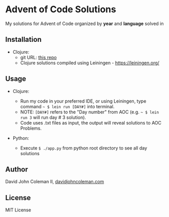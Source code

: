 # Advent of Code Solutions

My solutions for Advent of Code organized by **year** and **language** solved in

## Installation

* Clojure:
  * git URL: [this repo](https://github.com/johncoleman83/advent-of-code)
  * Clojure solutions compiled using Leiningen - https://leiningen.org/

## Usage

* Clojure:
  * Run my code in your preferred IDE, or using Leiningen, type command `~ $ lein run [DAY#]` into terminal.
  * NOTE: `[DAY#]` refers to the "Day number" from AOC (e.g. `~ $ lein run 3` will run day # 3 solution).
  * Code uses .txt files as input, the output will reveal solutions to AOC Problems.

* Python:
  * Execute `$ ./app.py` from python root directory to see all day solutions

## Author

David John Coleman II, [davidjohncoleman.com](http://www.davidjohncoleman.com/)

## License

MIT License
